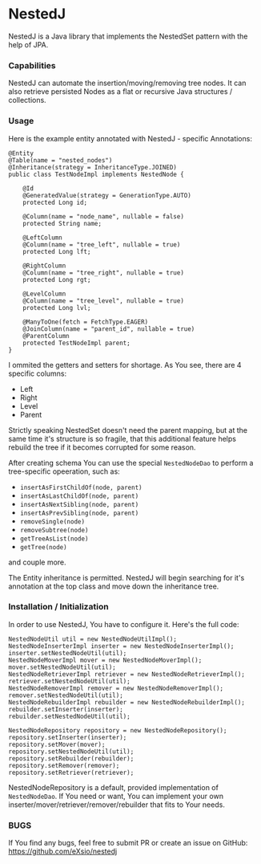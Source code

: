 # NestedJ

NestedJ is a Java library that implements the NestedSet pattern with the help of JPA.

### Capabilities
NestedJ can automate the insertion/moving/removing tree nodes. It can also retrieve persisted Nodes as a flat or recursive Java structures / collections.

### Usage

Here is the example entity annotated with NestedJ - specific Annotations:


    @Entity
    @Table(name = "nested_nodes")
    @Inheritance(strategy = InheritanceType.JOINED)
    public class TestNodeImpl implements NestedNode {

        @Id
        @GeneratedValue(strategy = GenerationType.AUTO)
        protected Long id;

        @Column(name = "node_name", nullable = false)
        protected String name;

        @LeftColumn
        @Column(name = "tree_left", nullable = true)
        protected Long lft;

        @RightColumn
        @Column(name = "tree_right", nullable = true)
        protected Long rgt;
    
        @LevelColumn
        @Column(name = "tree_level", nullable = true)
        protected Long lvl;
 
        @ManyToOne(fetch = FetchType.EAGER)
        @JoinColumn(name = "parent_id", nullable = true)
        @ParentColumn
        protected TestNodeImpl parent;
    }


I ommited the getters and setters for shortage. As You see, there are 4 specific columns:
- Left
- Right
- Level
- Parent

Strictly speaking NestedSet doesn't need the parent mapping, but at the same time it's structure is so fragile, that this additional feature helps rebuild the tree if it becomes corrupted for some reason.

After creating schema You can use the special ```NestedNodeDao``` to perform a tree-specific opeeration, such as:

- ```insertAsFirstChildOf(node, parent)```
- ```insertAsLastChildOf(node, parent)```
- ```insertAsNextSibling(node, parent)```
- ```insertAsPrevSibling(node, parent)```
- ```removeSingle(node)```
- ```removeSubtree(node)```
- ```getTreeAsList(node)```
- ```getTree(node)```

and couple more.

The Entity inheritance is permitted. NestedJ will begin searching for it's annotation at the top class and move down the inheritance tree.

### Installation / Initialization

In order to use NestedJ, You have to configure it. Here's the full code:


    NestedNodeUtil util = new NestedNodeUtilImpl();
    NestedNodeInserterImpl inserter = new NestedNodeInserterImpl();
    inserter.setNestedNodeUtil(util);
    NestedNodeMoverImpl mover = new NestedNodeMoverImpl();
    mover.setNestedNodeUtil(util);
    NestedNodeRetrieverImpl retriever = new NestedNodeRetrieverImpl();
    retriever.setNestedNodeUtil(util);
    NestedNodeRemoverImpl remover = new NestedNodeRemoverImpl();
    remover.setNestedNodeUtil(util);
    NestedNodeRebuilderImpl rebuilder = new NestedNodeRebuilderImpl();
    rebuilder.setInserter(inserter);
    rebuilder.setNestedNodeUtil(util);
    
    NestedNodeRepository repository = new NestedNodeRepository();
    repository.setInserter(inserter);
    repository.setMover(mover);
    repository.setNestedNodeUtil(util);
    repository.setRebuilder(rebuilder);
    repository.setRemover(remover);
    repository.setRetriever(retriever);
 

NestedNodeRepository is a default, provided implementation of ```NestedNodeDao```. If You need or want, You can implement your own inserter/mover/retriever/remover/rebuilder that fits to Your needs.


### BUGS

If You find any bugs, feel free to submit PR or create an issue on GitHub: https://github.com/eXsio/nestedj
